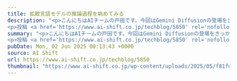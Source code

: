 ```yaml
---
title: 拡散言語モデルの推論過程を眺めてみる
description: "<p>こんにちはAIチームの戸田です。今回はGemini Diffusionの登場をきっかけに最近話題になった拡散言語モデルの推論過程に興味を持ち、その一例として拡散言語モデルのLLaDAの推論を実際に手元で確認してみた結果を [&#8230;]</p>
<p>投稿 <a href='https://www.ai-shift.co.jp/techblog/5850' rel='nofollow'>拡散言語モデルの推論過程を眺めてみる</a> は <a href='https://www.ai-shift.co.jp' rel='nofollow'>株式会社AI Shift</a> に最初に表示されました。</p>"
summary: "<p>こんにちはAIチームの戸田です。今回はGemini Diffusionの登場をきっかけに最近話題になった拡散言語モデルの推論過程に興味を持ち、その一例として拡散言語モデルのLLaDAの推論を実際に手元で確認してみた結果を [&#8230;]</p>
<p>投稿 <a href='https://www.ai-shift.co.jp/techblog/5850' rel='nofollow'>拡散言語モデルの推論過程を眺めてみる</a> は <a href='https://www.ai-shift.co.jp' rel='nofollow'>株式会社AI Shift</a> に最初に表示されました。</p>"
pubDate: Mon, 02 Jun 2025 00:13:43 +0000
source: AI Shift
url: https://www.ai-shift.co.jp/techblog/5850
thumbnail: "https://www.ai-shift.co.jp/wp-content/uploads/2025/05/f81fd2e4c52864042852c112ce927ae2-1.png"
---
```


